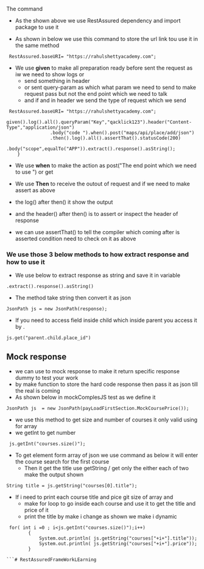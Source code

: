 The command 

- As the shown above we use RestAssured dependency and import package to use  it 

- As shown in  below we use this command to store the url link tou use it in the same method 

```
 RestAssured.baseURI= "https://rahulshettyacademy.com";

```

- We use **given**  to make all preparation ready before sent the request as iw we need to show logs or 
   - send something in header
  - or sent query-param  as which what param  we need to  send to make request pass   but not the end point which we need to talk
  -  and if and in header we send the type of request which we send 

```
 RestAssured.baseURI= "https://rahulshettyacademy.com";
        given().log().all().queryParam("Key","qacklick123").header("Content-Type","application/json")
                .body("code ").when().post("maps/api/place/add/json")
                .then().log().all().assertThat().statusCode(200)
                .body("scope",equalTo("APP")).extract().response().asString();
    }

```

- We use **when** to make the action as post("The end point which we need to use ") or get 

- We use **Then** to receive the outout of request and if we need to make assert as above 
 - the log() after then() it show the output   
 - and the header() after then() is to assert or inspect the header of response 
 -  we can use assertThat() to  tell the compiler  which coming after is asserted condition need to check on it as above 


### We use those 3 below methods to how extract response and how to use it

- We use  below to extract response as string and save it in variable 
```
.extract().response().asString()
 ```

- The method take string then convert it as json 
 ```
JsonPath js = new JsonPath(response);

```

- If you need to access field inside child which inside parent you access it by .

```
js.get("parent.child.place_id")
```


## Mock response 

- we can use to mock response to make it return specific response  dummy to test your work 
-  by make function to store the hard code response then pass it as json  till the real is coming
-  As shown below in mockComplesJS test as we define it 

```
JsonPath js  = new JsonPath(payLoadFirstSection.MockCoursePrice());

```
- we use this method to get size and number of courses it only valid using for array 
-  we getInt to get number 
```
 js.getInt("courses.size()");

```

- To get element form array of json we use command as below  it will enter the course search for the first course 
   - Then it get the title  use getString / get only the either each  of two make the output shown  

```
String title = js.getString("courses[0].title");

```

- If i need to print each course title and pice  git size of array and 
  - make for loop to go inside each course and use it to get the title and price of it 
  -  print the title by make i change as shown we make i dynamic 

```
 for( int i =0 ; i<js.getInt("courses.size()");i++)
        {
            System.out.println( js.getString("courses["+i+"].title"));
            System.out.println( js.getString("courses["+i+"].price"));
        }

```#   R e s t A s s u r e d F r a m e W o r k L E a r n i n g  
 